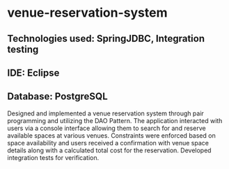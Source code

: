 # venue-reservation-system

<h2>Technologies used: SpringJDBC, Integration testing</h2>
<h2>IDE: Eclipse</h2>
<h2>Database: PostgreSQL</h2>

<p>Designed and implemented a venue reservation system through pair programming and utilizing the DAO Pattern. The application interacted with users via a console interface allowing them to search for and reserve available spaces at various venues. Constraints were enforced based on space availability and users received a confirmation with venue space details along with a calculated total cost for the reservation. Developed integration tests for verification.</p>
